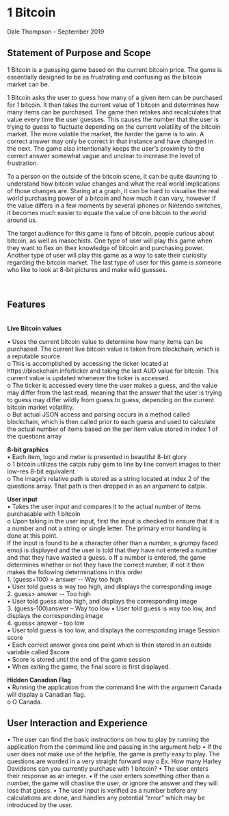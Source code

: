 <h1>1 Bitcoin</h1>
<p>Dale Thompson - September 2019</p>


<strong><h2>Statement of Purpose and Scope</h2></strong>

<p>1 Bitcoin is a guessing game based on the current bitcoin price. The game is essentially designed to be as frustrating and confusing as the bitcoin market can be. 

<p>1 Bitcoin asks the user to guess how many of a given item can be purchased for 1 bitcoin. It then takes the current value of 1 bitcoin and determines how many items can be purchased. The game then retakes and recalculates that value every time the user guesses. This causes the number that the user is trying to guess to fluctuate depending on the current volatility of the bitcoin market. The more volatile the market, the harder the game is to win. A correct answer may only be correct in that instance and have changed in the next. The game also intentionally keeps the user’s proximity to the correct answer somewhat vague and unclear to increase the level of frustration. 
<p>To a person on the outside of the bitcoin scene, it can be quite daunting to understand how bitcoin value changes and what the real world implications of those changes are. Staring at a graph, it can be hard to visualise the real world purchasing power of a bitcoin and how much it can vary, however if the value differs in a few moments by several iphones or Nintendo switches, it becomes much easier to equate the value of one bitcoin to the world around us.
<p>The target audience for this game is fans of bitcoin, people curious about bitcoin, as well as masochists. One type of user will play this game when they want to flex on their knowledge of bitcoin and purchasing power. Another type of user will play this game as a way to sate their curiosity regarding the bitcoin market. The last type of user for this game is someone who like to look at 8-bit pictures and make wild guesses.
<p>
<div>
<br />
<strong><h2>Features</h2></strong>
<br />
<strong>Live Bitcoin values</strong>
   <p> •	Uses the current bitcoin value to determine how many items can be purchased. The current live bitcoin value is taken from blockchain, which is a reputable source. 
       <br /> o	This is accomplished by accessing the ticker located at https://blockchain.info/ticker and taking the last AUD value for bitcoin. This current value is updated whenever the ticker is accessed. 
       <br /> o	The ticker is accessed every time the user makes a guess, and the value may differ from the last read, meaning that the answer that the user is trying to guess may differ wildly from guess to guess, depending on the current bitcoin market volatility.
      <br />  o	But actual JSON access and parsing occurs in a method called blockchain, which is then called prior to each guess and used to calculate the actual number of items based on the per item value stored in index 1 of the questions array
<p><strong>8-bit graphics</strong>
<br />•	Each item, logo and meter is presented in beautiful 8-bit glory 
<br />o	1 bitcoin utilizes the catpix ruby gem to line by line convert images to their low-res 8-bit equivalent
<br />o	The image’s relative path is stored as a string located at index 2 of the questions array. That path is then dropped in as an argument to catpix.
<br />

<p><strong>User input</strong><br />
•	Takes the user input and compares it to the actual number of items purchasable with 1 bitcoin
<br />o	Upon taking in the user input, first the input is checked to ensure that it is a number and not a string or single letter. The primary error handling is done at this point.
<br />If the input is found to be a character other than a number, a grumpy faced emoji is displayed and the user is told that they have not entered a number and that they have wasted a guess.
o	If a number is entered, the game determines whether or not they have the correct number, if not it then makes the following determinations in this order
<br />1.	(guess+100) > answer  -- Way too high
<br />•	User told guess is way too high, and displays the corresponding image
<br />2.	guess> answer  -- Too high
<br />•	User told guess istoo high, and displays the corresponding image
<br />3.	(guess-100)answer – Way too low
•	User told guess is way too low, and displays the corresponding image
<br />4.	guess< answer – too low
<br />•	User told guess is too low, and displays the corresponding image
Session score
<br />•	Each correct answer gives one point which is then stored in an outside variable called $score
<br />•	Score is stored until the end of the game session
<br />•	When exiting the game, the final score is first displayed.
<p><strong>Hidden Canadian Flag</strong>
<br />•	Running the application from the command line with the argument Canada will display a Canadian flag.
<br />o	O Canada.
</div>


<strong><h2>User Interaction and Experience</h2></strong>
•	The user can find the basic instructions on how to play by running the application from the command line and passing in the argument help
•	If the user does not make use of the helpfile, the game is pretty easy to play. The questions are worded in a very straight forward way 
o	Ex. How many Harley Davidsons can you currently purchase with 1 bitcoin?
•	The user enters their response as an integer.
•	If the user enters something other than a number, the game will chastise the user, or ignore the answer and they will lose that guess. 
•	The user input is verified as a number before any calculations are done, and handles any potential “error” which may be introduced by the user.
